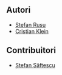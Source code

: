 ## Autori

 * [Ștefan Rusu](https://github.com/SaltwaterC)
 * [Cristian Klein](https://github.com/cristiklein)

## Contribuitori

 * [Ștefan Săftescu](https://github.com/SliMM)
